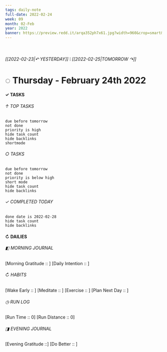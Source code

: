 ```yaml
---
tags: daily-note
full-date: 2022-02-24
week: 09
month: 02-Feb
year: 2022
banner: https://preview.redd.it/arqa352ph7x61.jpg?width=960&crop=smart&auto=webp&s=84f9245d607b029667d5bfc4abf36547fc6213de
---
```

⠀
###### [[2022-02-23|↶ YESTERDAY]] ⁝ [[2022-02-25|TOMORROW ↷]]
# ◌ Thursday -  February 24th 2022
#### ✓  TASKS

######  ↑ TOP TASKS
```tasks
due before tomorrow
not done
priority is high
hide task count
hide backlinks
shortmode
```
###### ○ TASKS
```tasks
due before tomorrow
not done
priority is below high
short mode
hide task count
hide backlinks
```
###### ✓ COMPLETED TODAY
```tasks
done date is 2022-02-28
hide task count
hide backlinks
```
####  ↻ DAILIES

###### ◧ MORNING JOURNAL
[Morning Gratitude :: ]
[Daily Intention :: ]

###### ↻ HABITS
[Wake Early :: ]
[Meditate :: ]
[Exercise :: ]
[Plan Next Day :: ]

###### ◷ RUN LOG
[Run Time :: 0]
[Run Distance :: 0]

###### ◨ EVENING JOURNAL
[Evening Gratitude ::]
[Do Better :: ]